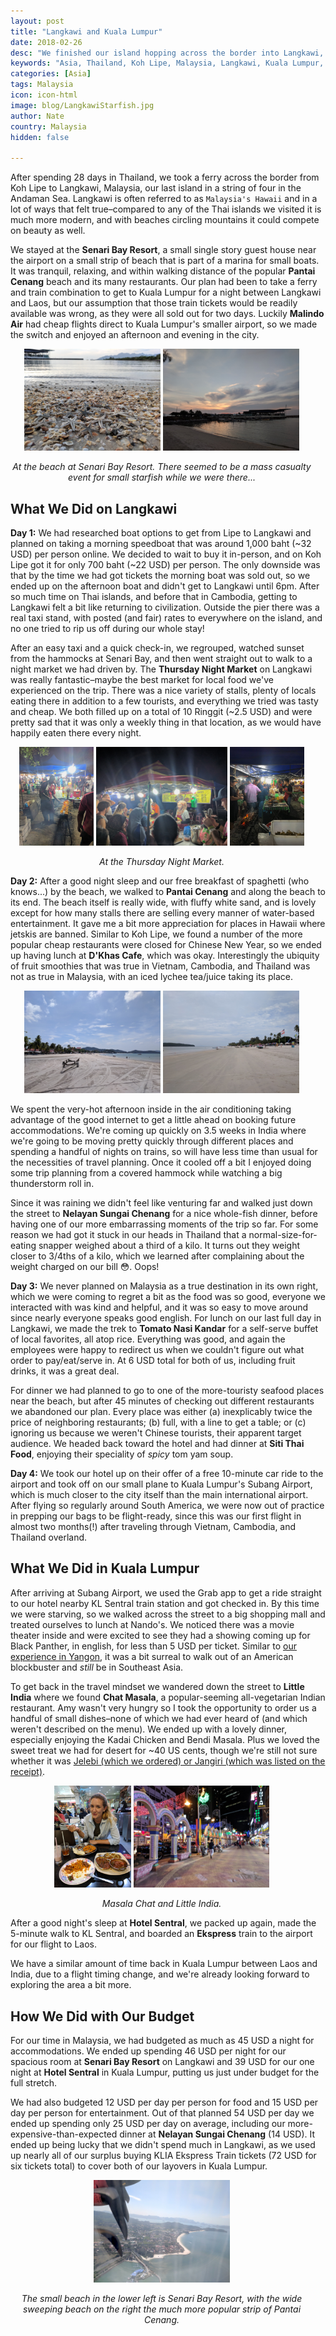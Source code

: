 ```yaml
---
layout: post
title: "Langkawi and Kuala Lumpur"
date: 2018-02-26
desc: "We finished our island hopping across the border into Langkawi, Malaysia, and then spent a night in Kuala Lumpur before traveling onward."
keywords: "Asia, Thailand, Koh Lipe, Malaysia, Langkawi, Kuala Lumpur, What to Do, beach, night market, RTW"
categories: [Asia]
tags: Malaysia
icon: icon-html
image: blog/LangkawiStarfish.jpg
author: Nate
country: Malaysia
hidden: false

---
```


After spending 28 days in Thailand, we took a ferry across the border from Koh Lipe to Langkawi, Malaysia, our last island in a string of four in the Andaman Sea. Langkawi is often referred to as `Malaysia's Hawaii` and in a lot of ways that felt true–compared to any of the Thai islands we visited it is much more modern, and with beaches circling mountains it could compete on beauty as well. 

We stayed at the **Senari Bay Resort**, a small single story guest house near the airport on a small strip of beach that is part of a marina for small boats. It was tranquil, relaxing, and within walking distance of the popular **Pantai Cenang** beach and its many restaurants. Our plan had been to take a ferry and train combination to get to Kuala Lumpur for a night between Langkawi and Laos, but our assumption that those train tickets would be readily available was wrong, as they were all sold out for two days. Luckily **Malindo Air** had cheap flights direct to Kuala Lumpur's smaller airport, so we made the switch and enjoyed an afternoon and evening in the city.

<div style="text-align: center; max-width: calc(100% - 20px);"><a href="/static/assets/img/blog/LangkawiStarfish.jpg" target="_blank"><img src="/static/assets/img/blog/LangkawiStarfish.jpg" width="45%"></a> <a href="/static/assets/img/blog/LangkawiSunset.jpg" target="_blank"><img src="/static/assets/img/blog/LangkawiSunset.jpg" width="45%"></a><p><i>At the beach at Senari Bay Resort. There seemed to be a mass casualty event for small starfish while we were there...</i></p></div><p></p>

## <i class="fa fa-check-square" aria-hidden="true" style="color:#2495C4;"></i> What We Did on Langkawi

**Day 1:** We had researched boat options to get from Lipe to Langkawi and planned on taking a morning speedboat that was around 1,000 baht (~32 USD) per person online. We decided to wait to buy it in-person, and on Koh Lipe got it for only 700 baht (~22 USD) per person. The only downside was that by the time we had got tickets the morning boat was sold out, so we ended up on the afternoon boat and didn't get to Langkawi until 6pm. After so much time on Thai islands, and before that in Cambodia, getting to Langkawi felt a bit like returning to civilization. Outside the pier there was a real taxi stand, with posted (and fair) rates to everywhere on the island, and no one tried to rip us off during our whole stay!

After an easy taxi and a quick check-in, we regrouped, watched sunset from the hammocks at Senari Bay, and then went straight out to walk to a night market we had driven by. The **Thursday Night Market** on Langkawi was really fantastic–maybe the best market for local food we've experienced on the trip. There was a nice variety of stalls, plenty of locals eating there in addition to a few tourists, and everything we tried was tasty and cheap. We both filled up on a total of 10 Ringgit (~2.5 USD) and were pretty sad that it was only a weekly thing in that location, as we would have happily eaten there every night.

<div style="text-align: center; max-width: calc(100% - 20px);"><a href="/static/assets/img/blog/LangkawiNightSkewers.jpg" target="_blank"><img src="/static/assets/img/blog/LangkawiNightSkewers.jpg" width="24.5%"></a> <a href="/static/assets/img/blog/LangkawiNightRoti.jpg" target="_blank"><img src="/static/assets/img/blog/LangkawiNightRoti.jpg" width="43.5%"></a> <a href="/static/assets/img/blog/LangkawiNightStalls.jpg" target="_blank"><img src="/static/assets/img/blog/LangkawiNightStalls.jpg" width="24.5%"></a><p><i>At the Thursday Night Market.</i></p></div><p></p>

**Day 2:** After a good night sleep and our free breakfast of spaghetti (who knows...) by the beach, we walked to **Pantai Cenang** and along the beach to its end. The beach itself is really wide, with fluffy white sand, and is lovely except for how many stalls there are selling every manner of water-based entertainment. It gave me a bit more appreciation for places in Hawaii where jetskis are banned. Similar to Koh Lipe, we found a number of the more popular cheap restaurants were closed for Chinese New Year, so we ended up having lunch at **D'Khas Cafe**, which was okay. Interestingly the ubiquity of fruit smoothies that was true in Vietnam, Cambodia, and Thailand was not as true in Malaysia, with an iced lychee tea/juice taking its place. 

<div style="text-align: center; max-width: calc(100% - 20px);"><a href="/static/assets/img/blog/LangkawiBeach.jpg" target="_blank"><img src="/static/assets/img/blog/LangkawiBeach.jpg" width="45%"></a> <a href="/static/assets/img/blog/LangkawiBeachN.jpg" target="_blank"><img src="/static/assets/img/blog/LangkawiBeachN.jpg" width="45%"></a></div><p></p>

We spent the very-hot afternoon inside in the air conditioning taking advantage of the good internet to get a little ahead on booking future accommodations. We're coming up quickly on 3.5 weeks in India where we're going to be moving pretty quickly through different places and spending a handful of nights on trains, so will have less time than usual for the necessities of travel planning. Once it cooled off a bit I enjoyed doing some trip planning from a covered hammock while watching a big thunderstorm roll in.

Since it was raining we didn't feel like venturing far and walked just down the street to **Nelayan Sungai Chenang** for a nice whole-fish dinner, before having one of our more embarrassing moments of the trip so far. For some reason we had got it stuck in our heads in Thailand that a normal-size-for-eating snapper weighed about a third of a kilo. It turns out they weight closer to 3/4ths of a kilo, which we learned after complaining about the weight charged on our bill 😳. Oops!

**Day 3:** We never planned on Malaysia as a true destination in its own right, which we were coming to regret a bit as the food was so good, everyone we interacted with was kind and helpful, and it was so easy to move around since nearly everyone speaks good english. For lunch on our last full day in Langkawi, we made the trek to **Tomato Nasi Kandar** for a self-serve buffet of local favorites, all atop rice. Everything was good, and again the employees were happy to redirect us when we couldn't figure out what order to pay/eat/serve in. At 6 USD total for both of us, including fruit drinks, it was a great deal.

For dinner we had planned to go to one of the more-touristy seafood places near the beach, but after 45 minutes of checking out different restaurants we abandoned our plan. Every place was either (a) inexplicably twice the price of neighboring restaurants; (b) full, with a line to get a table; or (c) ignoring us because we weren't Chinese tourists, their apparent target audience. We headed back toward the hotel and had dinner at **Siti Thai Food**, enjoying their speciality of _spicy_ tom yam soup.

**Day 4:** We took our hotel up on their offer of a free 10-minute car ride to the airport and took off on our small plane to Kuala Lumpur's Subang Airport, which is much closer to the city itself than the main international airport. After flying so regularly around South America, we were now out of practice in prepping our bags to be flight-ready, since this was our first flight in almost two months(!) after traveling through Vietnam, Cambodia, and Thailand overland.

## <i class="fa fa-check-square" aria-hidden="true" style="color:#2495C4;"></i> What We Did in Kuala Lumpur

After arriving at Subang Airport, we used the Grab app to get a ride straight to our hotel nearby KL Sentral train station and got checked in. By this time we were starving, so we walked across the street to a big shopping mall and treated ourselves to lunch at Nando's. We noticed there was a movie theater inside and were excited to see they had a showing coming up for Black Panther, in english, for less than 5 USD per ticket. Similar to [our experience in Yangon](http://site.awellchartedpath.com/blog/2017/12/Yangon/), it was a bit surreal to walk out of an American blockbuster and _still_ be in Southeast Asia. 

To get back in the travel mindset we wandered down the street to **Little India** where we found **Chat Masala**, a popular-seeming all-vegetarian Indian restaurant. Amy wasn't very hungry so I took the opportunity to order us a handful of small dishes–none of which we had ever heard of (and which weren't described on the menu). We ended up with a lovely dinner, especially enjoying the Kadai Chicken and Bendi Masala. Plus we loved the sweet treat we had for desert for ~40 US cents, though we're still not sure whether it was [Jelebi (which we ordered) or Jangiri (which was listed on the receipt)](https://food.ndtv.com/food-drinks/6-features-of-jangiri-that-make-it-different-from-jalebi-1690927).

<div style="text-align: center; max-width: calc(100% - 20px);"><a href="/static/assets/img/blog/KualaChatMasalaAmy.jpg" target="_blank"><img src="/static/assets/img/blog/KualaChatMasalaAmy.jpg" width="25.4%"></a> <a href="/static/assets/img/blog/KualaLittleIndia.jpg" target="_blank"><img src="/static/assets/img/blog/KualaLittleIndia.jpg" width="45%"></a><p><i>Masala Chat and Little India.</i></p></div><p></p>

After a good night's sleep at **Hotel Sentral**, we packed up again, made the 5-minute walk to KL Sentral, and boarded an **Ekspress** train to the airport for our flight to Laos.

We have a similar amount of time back in Kuala Lumpur between Laos and India, due to a flight timing change, and we're already looking forward to exploring the area a bit more.

## <i class="fa fa-check-square" aria-hidden="true" style="color:#2495C4;"></i> How We Did with Our Budget

For our time in Malaysia, we had budgeted as much as 45 USD a night for accommodations. We ended up spending 46 USD per night for our spacious room at **Senari Bay Resort** on Langkawi and 39 USD for our one night at **Hotel Sentral** in Kuala Lumpur, putting us just under budget for the full stretch.

We had also budgeted 12 USD per day per person for food and 15 USD per day per person for entertainment. Out of that planned 54 USD per day we ended up spending only 25 USD per day on average, including our more-expensive-than-expected dinner at **Nelayan Sungai Chenang** (14 USD). It ended up being lucky that we didn't spend much in Langkawi, as we used up nearly all of our surplus buying KLIA Ekspress Train tickets (72 USD for six tickets total) to cover both of our layovers in Kuala Lumpur.

<div style="text-align: center; max-width: calc(100% - 20px);"><a href="/static/assets/img/blog/LangkawiDeparture.jpg" target="_blank"><img src="/static/assets/img/blog/LangkawiDeparture.jpg" width="45%"></a><p><i>The small beach in the lower left is Senari Bay Resort, with the wide sweeping beach on the right the much more popular strip of Pantai Cenang.</i></p></div><p></p>